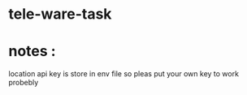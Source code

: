 # tele-ware-task

# notes :

location api key is store in env file so pleas put your own key to work probebly
